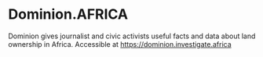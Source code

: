 # Dominion.AFRICA
Dominion gives journalist and civic activists useful facts and data about land ownership in Africa. Accessible at https://dominion.investigate.africa
